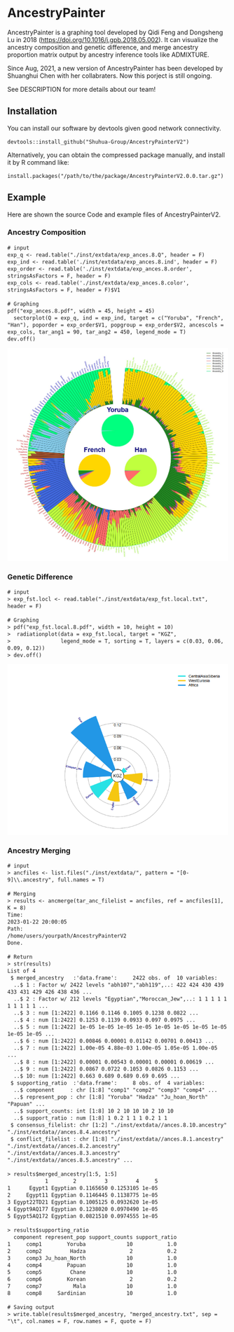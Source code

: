 # AncestryPainter

AncestryPainter is a graphing tool developed by Qidi Feng and Dongsheng Lu in 2018 (https://doi.org/10.1016/j.gpb.2018.05.002). It can visualize the ancestry composition and genetic difference, and merge ancestry proportion matrix output by ancestry inference tools like ADMIXTURE.

Since Aug, 2021, a new version of AncestryPainter has been developed by Shuanghui Chen with her collabraters. Now this porject is still ongoing.

See DESCRIPTION for more details about our team!
## Installation
You can install our software by devtools given good network connectivity.
```
devtools::install_github("Shuhua-Group/AncestryPainterV2")
```
Alternatively, you can obtain the compressed package manually, and install it by R command like:
```
install.packages("/path/to/the/package/AncestryPainterV2.0.0.tar.gz")
```
 
## Example

Here are shown the source Code and example files of AncestryPainterV2.

### Ancestry Composition


```
# input
exp_q <- read.table("./inst/extdata/exp_ances.8.Q", header = F)
exp_ind <- read.table('./inst/extdata/exp_ances.8.ind', header = F)
exp_order <- read.table('./inst/extdata/exp_ances.8.order', stringsAsFactors = F, header = F)
exp_cols <- read.table('./inst/extdata/exp_ances.8.color', stringsAsFactors = F, header = F)$V1

# Graphing
pdf("exp_ances.8.pdf", width = 45, height = 45)
  sectorplot(Q = exp_q, ind = exp_ind, target = c("Yoruba", "French", "Han"), poporder = exp_order$V1, popgroup = exp_order$V2, ancescols = exp_cols, tar_ang1 = 90, tar_ang2 = 450, legend_mode = T)
dev.off()
```
![](inst/figures/exp_ances.8.jpg)<!-- -->


### Genetic Difference
```
# input
> exp_fst.locl <- read.table("./inst/extdata/exp_fst.local.txt", header = F)

# Graphing
> pdf("exp_fst.local.8.pdf", width = 10, height = 10)
>  radiationplot(data = exp_fst.local, target = "KGZ", 
>                legend_mode = T, sorting = T, layers = c(0.03, 0.06, 0.09, 0.12))
> dev.off()
```
![](inst/figures/exp_fst.local.png)<!-- -->


### Ancestry Merging

```
# input
> ancfiles <- list.files("./inst/extdata/", pattern = "[0-9]\\.ancestry", full.names = T)

# Merging
> results <- ancmerge(tar_anc_filelist = ancfiles, ref = ancfiles[1], K = 8)
Time:
2023-01-22 20:00:05
Path:
/home/users/yourpath/AncestryPainterV2
Done.

# Return
> str(results)
List of 4
 $ merged_ancestry   :'data.frame':     2422 obs. of  10 variables:
  ..$ 1 : Factor w/ 2422 levels "abh107","abh119",..: 422 424 430 439 433 431 429 426 438 436 ...
  ..$ 2 : Factor w/ 212 levels "Egyptian","Moroccan_Jew",..: 1 1 1 1 1 1 1 1 1 1 ...
  ..$ 3 : num [1:2422] 0.1166 0.1146 0.1005 0.1238 0.0822 ...
  ..$ 4 : num [1:2422] 0.1253 0.1139 0.0933 0.097 0.0975 ...
  ..$ 5 : num [1:2422] 1e-05 1e-05 1e-05 1e-05 1e-05 1e-05 1e-05 1e-05 1e-05 1e-05 ...
  ..$ 6 : num [1:2422] 0.00846 0.00001 0.01142 0.00701 0.00413 ...
  ..$ 7 : num [1:2422] 1.00e-05 4.88e-03 1.00e-05 1.05e-05 1.00e-05 ...
  ..$ 8 : num [1:2422] 0.00001 0.00543 0.00001 0.00001 0.00619 ...
  ..$ 9 : num [1:2422] 0.0867 0.0722 0.1053 0.0826 0.1153 ...
  ..$ 10: num [1:2422] 0.663 0.689 0.689 0.69 0.695 ...
 $ supporting_ratio  :'data.frame':     8 obs. of  4 variables:
  ..$ component     : chr [1:8] "comp1" "comp2" "comp3" "comp4" ...
  ..$ represent_pop : chr [1:8] "Yoruba" "Hadza" "Ju_hoan_North" "Papuan" ...
  ..$ support_counts: int [1:8] 10 2 10 10 10 2 10 10
  ..$ support_ratio : num [1:8] 1 0.2 1 1 1 0.2 1 1
 $ consensus_filelist: chr [1:2] "./inst/extdata//ances.8.10.ancestry" "./inst/extdata//ances.8.4.ancestry"
 $ conflict_filelist : chr [1:8] "./inst/extdata//ances.8.1.ancestry" "./inst/extdata//ances.8.2.ancestry" "./inst/extdata//ances.8.3.ancestry" "./inst/extdata//ances.8.5.ancestry" ...

> results$merged_ancestry[1:5, 1:5]
            1        2         3         4     5
1      Egypt1 Egyptian 0.1165650 0.1253105 1e-05
2     Egypt11 Egyptian 0.1146445 0.1138775 1e-05
3 Egypt22TD21 Egyptian 0.1005125 0.0932620 1e-05
4 Egypt9AQ177 Egyptian 0.1238020 0.0970490 1e-05
5 Egypt5AQ172 Egyptian 0.0821510 0.0974555 1e-05

> results$supporting_ratio
  component represent_pop support_counts support_ratio
1     comp1        Yoruba             10           1.0
2     comp2         Hadza              2           0.2
3     comp3 Ju_hoan_North             10           1.0
4     comp4        Papuan             10           1.0
5     comp5         Chane             10           1.0
6     comp6        Korean              2           0.2
7     comp7          Mala             10           1.0
8     comp8     Sardinian             10           1.0
 
# Saving output
> write.table(results$merged_ancestry, "merged_ancestry.txt", sep = "\t", col.names = F, row.names = F, quote = F)
```

